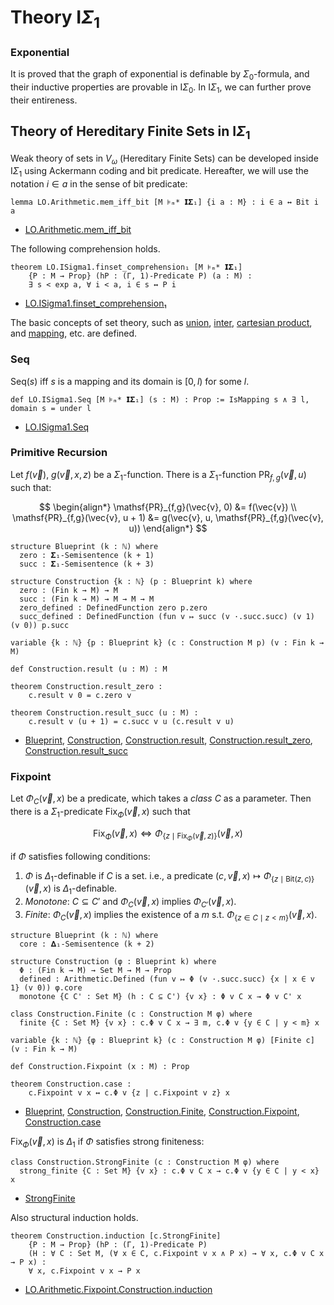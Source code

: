 # Theory $\mathsf{I}\Sigma_1$

### Exponential

It is proved that the graph of exponential is definable by $\Sigma_0$-formula,
and their inductive properties are provable in $\mathsf{I}\Sigma_0$.
In $\mathsf{I}\Sigma_1$, we can further prove their entireness.

## Theory of Hereditary Finite Sets in $\mathsf{I}\Sigma_1$

Weak theory of sets in $V_\omega$ (Hereditary Finite Sets) can be developed inside $\mathsf{I}\Sigma_1$ using Ackermann coding and bit predicate. Hereafter, we will use the notation $i \in a$ in the sense of bit predicate:

```lean
lemma LO.Arithmetic.mem_iff_bit [M ⊧ₘ* 𝗜𝚺₁] {i a : M} : i ∈ a ↔ Bit i a
```

- [LO.Arithmetic.mem_iff_bit](https://formalizedformallogic.github.io/Foundation/doc/Foundation/Arithmetization/ISigmaOne/Bit.html#LO.Arithmetic.mem_iff_bit)

The following comprehension holds.

```lean
theorem LO.ISigma1.finset_comprehension₁ [M ⊧ₘ* 𝗜𝚺₁]
    {P : M → Prop} (hP : (Γ, 1)-Predicate P) (a : M) :
    ∃ s < exp a, ∀ i < a, i ∈ s ↔ P i
```

- [LO.ISigma1.finset_comprehension₁](https://formalizedformallogic.github.io/Foundation/doc/Foundation/FirstOrder/ISigma1/Bit.html#LO.ISigma1.finset_comprehension%E2%82%81)

The basic concepts of set theory, such as [union](https://formalizedformallogic.github.io/Foundation/doc/Foundation/FirstOrder/ISigma1/HFS/Basic.html#LO.ISigma1.union), [inter](https://formalizedformallogic.github.io/Foundation/doc/Foundation/FirstOrder/ISigma1/HFS/Basic.html#LO.ISigma1.inter),
[cartesian product](https://formalizedformallogic.github.io/Foundation/doc/Foundation/FirstOrder/ISigma1/HFS/Basic.html#LO.ISigma1.product),
and [mapping](https://formalizedformallogic.github.io/Foundation/doc/Foundation/FirstOrder/ISigma1/HFS/Basic.html#LO.ISigma1.IsMapping), etc. are defined.

### Seq

$\mathrm{Seq}(s)$ iff $s$ is a mapping and its domain is $[0, l)$ for some $l$.

```lean
def LO.ISigma1.Seq [M ⊧ₘ* 𝗜𝚺₁] (s : M) : Prop := IsMapping s ∧ ∃ l, domain s = under l
```

- [LO.ISigma1.Seq](https://formalizedformallogic.github.io/Foundation/doc/Foundation/FirstOrder/ISigma1/HFS/Seq.html#LO.ISigma1.Seq)

### Primitive Recursion

Let $f(\vec v)$, $g(\vec{v}, x, z)$ be a $\Sigma_1$-function.
There is a $\Sigma_1$-function $\mathsf{PR}_{f,g}(\vec{v}, u)$ such that:

$$
\begin{align*}
  \mathsf{PR}_{f,g}(\vec{v}, 0) &= f(\vec{v}) \\
  \mathsf{PR}_{f,g}(\vec{v}, u + 1) &= g(\vec{v}, u, \mathsf{PR}_{f,g}(\vec{v}, u))
\end{align*}
$$

```lean
structure Blueprint (k : ℕ) where
  zero : 𝚺₁-Semisentence (k + 1)
  succ : 𝚺₁-Semisentence (k + 3)

structure Construction {k : ℕ} (p : Blueprint k) where
  zero : (Fin k → M) → M
  succ : (Fin k → M) → M → M → M
  zero_defined : DefinedFunction zero p.zero
  succ_defined : DefinedFunction (fun v ↦ succ (v ·.succ.succ) (v 1) (v 0)) p.succ

variable {k : ℕ} {p : Blueprint k} (c : Construction M p) (v : Fin k → M)

def Construction.result (u : M) : M

theorem Construction.result_zero :
    c.result v 0 = c.zero v

theorem Construction.result_succ (u : M) :
    c.result v (u + 1) = c.succ v u (c.result v u)
```

- [Blueprint](https://formalizedformallogic.github.io/Foundation/doc/Foundation/FirstOrder/ISigma1/HFS/PRF.html#LO.ISigma1.PR.Blueprint), [Construction](https://formalizedformallogic.github.io/Foundation/doc/Foundation/FirstOrder/ISigma1/HFS/PRF.html#LO.ISigma1.PR.Construction), [Construction.result](https://formalizedformallogic.github.io/Foundation/doc/Foundation/FirstOrder/ISigma1/HFS/PRF.html#LO.ISigma1.PR.Construction.result), [Construction.result_zero](https://formalizedformallogic.github.io/Foundation/doc/Foundation/FirstOrder/ISigma1/HFS/PRF.html#LO.ISigma1.PR.Construction.result_zero), [Construction.result_succ](https://formalizedformallogic.github.io/Foundation/doc/Foundation/FirstOrder/ISigma1/HFS/PRF.html#LO.ISigma1.PR.Construction.result_succ)

### Fixpoint

Let $\Phi_C(\vec{v}, x)$ be a predicate, which takes a _class_ $C$ as a parameter.
Then there is a $\Sigma_1$-predicate $\mathsf{Fix}_{\Phi}(\vec{v}, x)$ such that

$$
  \mathsf{Fix}_\Phi(\vec{v}, x) \iff \Phi_{\{z \mid \mathsf{Fix}_\Phi(\vec{v}, z)\}} (\vec{v}, x)
$$

if $\Phi$ satisfies following conditions:

1.  $\Phi$ is $\Delta_1$-definable if $C$ is a set. i.e.,
    a predicate $(c, \vec{v}, x) \mapsto \Phi_{\{z \mid \mathrm{Bit}(z, c)\}}(\vec{v}, x)$ is $\Delta_1$-definable.
2.  _Monotone_: $C \subseteq C'$ and $\Phi_C(\vec{v}, x)$ implies $\Phi_{C'}(\vec{v}, x)$.
3.  _Finite_: $\Phi_C (\vec{v}, x)$ implies the existence of a $m$ s.t. $\Phi_{\{z \in C \mid z < m\}} (\vec{v}, x)$.

```lean
structure Blueprint (k : ℕ) where
  core : 𝚫₁-Semisentence (k + 2)

structure Construction (φ : Blueprint k) where
  Φ : (Fin k → M) → Set M → M → Prop
  defined : Arithmetic.Defined (fun v ↦ Φ (v ·.succ.succ) {x | x ∈ v 1} (v 0)) φ.core
  monotone {C C' : Set M} (h : C ⊆ C') {v x} : Φ v C x → Φ v C' x

class Construction.Finite (c : Construction M φ) where
  finite {C : Set M} {v x} : c.Φ v C x → ∃ m, c.Φ v {y ∈ C | y < m} x

variable {k : ℕ} {φ : Blueprint k} (c : Construction M φ) [Finite c] (v : Fin k → M)

def Construction.Fixpoint (x : M) : Prop

theorem Construction.case :
    c.Fixpoint v x ↔ c.Φ v {z | c.Fixpoint v z} x
```

- [Blueprint](https://formalizedformallogic.github.io/Foundation/doc/Foundation/FirstOrder/ISigma1/HFS/Fixpoint.html#LO.ISigma1.Fixpoint.Blueprint), [Construction](https://formalizedformallogic.github.io/Foundation/doc/Foundation/FirstOrder/ISigma1/HFS/Fixpoint.html#LO.ISigma1.Fixpoint.Construction), [Construction.Finite](https://formalizedformallogic.github.io/Foundation/doc/Foundation/FirstOrder/ISigma1/HFS/Fixpoint.html#LO.ISigma1.Fixpoint.Construction.Finite), [Construction.Fixpoint](https://formalizedformallogic.github.io/Foundation/doc/Foundation/FirstOrder/ISigma1/HFS/Fixpoint.html#LO.ISigma1.Fixpoint.Construction.Fixpoint), [Construction.case](https://formalizedformallogic.github.io/Foundation/doc/Foundation/FirstOrder/ISigma1/HFS/Fixpoint.html#LO.ISigma1.Fixpoint.Construction.case)

$\mathsf{Fix}_\Phi(\vec v, x)$ is $\Delta_1$ if $\Phi$ satisfies strong finiteness:

```lean
class Construction.StrongFinite (c : Construction M φ) where
  strong_finite {C : Set M} {v x} : c.Φ v C x → c.Φ v {y ∈ C | y < x} x
```

- [StrongFinite](https://formalizedformallogic.github.io/Foundation/doc/Foundation/FirstOrder/ISigma1/HFS/Fixpoint.html#LO.ISigma1.Fixpoint.Construction.StrongFinite)

Also structural induction holds.

```lean
theorem Construction.induction [c.StrongFinite]
    {P : M → Prop} (hP : (Γ, 1)-Predicate P)
    (H : ∀ C : Set M, (∀ x ∈ C, c.Fixpoint v x ∧ P x) → ∀ x, c.Φ v C x → P x) :
    ∀ x, c.Fixpoint v x → P x
```

- [LO.Arithmetic.Fixpoint.Construction.induction](https://formalizedformallogic.github.io/Foundation/doc/Foundation/FirstOrder/ISigma1/HFS/Fixpoint.html#LO.ISigma1.Fixpoint.Construction.induction)
